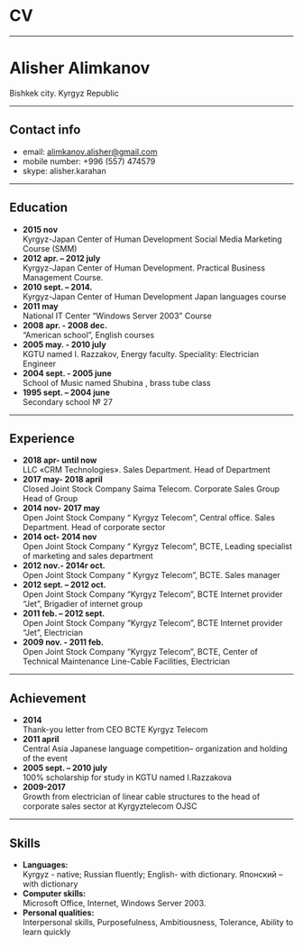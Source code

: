 # CV
***
# Alisher Alimkanov <br /> 
Bishkek city. Kyrgyz Republic

***
## Contact info
- email: alimkanov.alisher@gmail.com
- mobile number: +996 (557) 474579
- skype: alisher.karahan
***
## Education
- **2015 nov** <br />          Kyrgyz-Japan Center of Human Development	Social Media Marketing Course (SMM)
- **2012 apr. – 2012 july** <br /> Kyrgyz-Japan Center of Human Development. Practical Business Management Course.
- **2010 sept. – 2014.**   <br />  Kyrgyz-Japan Center of Human Development Japan languages course
- **2011 may**     <br />          National IT Center “Windows Server 2003” Course
- **2008 apr. - 2008 dec.** <br />“American school”, English courses
- **2005 may. - 2010 july** <br /> KGTU named I. Razzakov, Energy faculty. Speciality: Electrician Engineer 
- **2004 sept. - 2005 june** <br /> School of Music named Shubina , brass tube class
- **1995 sept. – 2004 june** <br />  Secondary school № 27 
***
## Experience
- **2018 apr- until now**	<br />	LLC «CRM Technologies». Sales Department. Head of Department
- **2017 may- 2018 april** <br />	Closed Joint Stock Company Saima Telecom. Corporate Sales Group Head of Group 
- **2014 nov- 2017 may** <br />	Open Joint Stock Company “ Kyrgyz Telecom”, Central office. Sales Department. Head of corporate sector 
- **2014 oct- 2014 nov** <br />	Open Joint Stock Company “ Kyrgyz Telecom”, BCTE, Leading specialist of marketing and sales department
- **2012 nov.- 2014г oct.** <br />	Open Joint Stock Company “ Kyrgyz Telecom”, BCTE. Sales manager 
- **2012 sept. – 2012 oct.** <br />	Open Joint Stock Company “Kyrgyz Telecom”, BCTE Internet provider “Jet”,
Brigadier of internet group
- **2011 feb. – 2012 sept.** <br />	Open Joint Stock Company “Kyrgyz Telecom”, BCTE Internet provider “Jet”, Electrician
- **2009 nov. - 2011 feb.**	<br />Open Joint Stock Company “Kyrgyz Telecom”, BCTE, Center of Technical Maintenance  Line-Cable Facilities, Electrician
***
## Achievement
- **2014**	<br /> Thank-you letter from CEO BCTE Kyrgyz Telecom
- **2011 april** <br />	Central Asia Japanese language competition– organization and holding of the event
- **2005 sept. – 2010 july** <br /> 100% scholarship for study in KGTU named I.Razzakova
- **2009-2017**	<br /> Growth from electrician of linear cable structures to the head of corporate sales sector at Kyrgyztelecom OJSC
***
## Skills
- **Languages:** <br />	Kyrgyz - native; Russian fluently; English- with dictionary. Японский – with dictionary
- **Computer skills:** <br />	Microsoft Office, Internet, Windows Server 2003.
- **Personal qualities:** <br />	Interpersonal skills, Purposefulness, Ambitiousness, Tolerance, Ability to learn quickly

